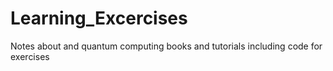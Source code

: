 # Learning_Excercises
Notes about and quantum computing books and tutorials
including code for exercises
